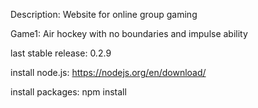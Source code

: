 Description: Website for online group gaming

Game1: Air hockey with no boundaries and impulse ability

last stable release: 0.2.9

install node.js: https://nodejs.org/en/download/

install packages: npm install

